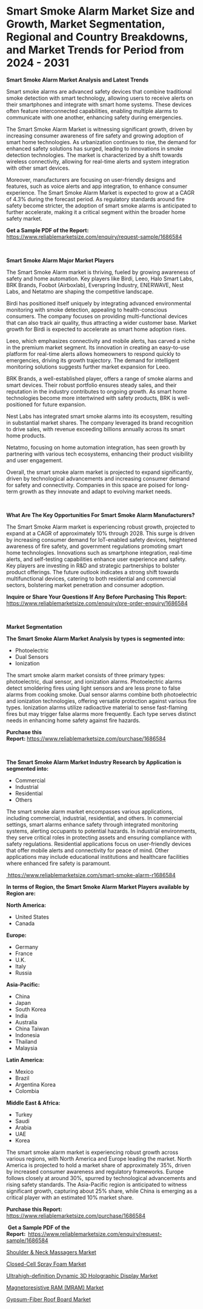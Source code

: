 <p><h1>Smart Smoke Alarm Market Size and Growth, Market Segmentation, Regional and Country Breakdowns, and Market Trends for Period from 2024 -  2031</h1></p><p><strong>Smart Smoke Alarm Market Analysis and Latest Trends</strong></p>
<p><p>Smart smoke alarms are advanced safety devices that combine traditional smoke detection with smart technology, allowing users to receive alerts on their smartphones and integrate with smart home systems. These devices often feature interconnected capabilities, enabling multiple alarms to communicate with one another, enhancing safety during emergencies.</p><p>The Smart Smoke Alarm Market is witnessing significant growth, driven by increasing consumer awareness of fire safety and growing adoption of smart home technologies. As urbanization continues to rise, the demand for enhanced safety solutions has surged, leading to innovations in smoke detection technologies. The market is characterized by a shift towards wireless connectivity, allowing for real-time alerts and system integration with other smart devices.</p><p>Moreover, manufacturers are focusing on user-friendly designs and features, such as voice alerts and app integration, to enhance consumer experience. The Smart Smoke Alarm Market is expected to grow at a CAGR of 4.3% during the forecast period. As regulatory standards around fire safety become stricter, the adoption of smart smoke alarms is anticipated to further accelerate, making it a critical segment within the broader home safety market.</p></p>
<p><strong>Get a Sample PDF of the Report:&nbsp;</strong> <a href="https://www.reliablemarketsize.com/enquiry/request-sample/1686584?utm_campaign=1497&utm_medium=2&utm_source=Github&utm_content=ia&utm_term=16102024&utm_id=smart-smoke-alarm">https://www.reliablemarketsize.com/enquiry/request-sample/1686584</a></p>
<p>&nbsp;</p>
<p><strong>Smart Smoke Alarm Major Market Players</strong></p>
<p><p>The Smart Smoke Alarm market is thriving, fueled by growing awareness of safety and home automation. Key players like Birdi, Leeo, Halo Smart Labs, BRK Brands, Foobot (Airboxlab), Everspring Industry, ENERWAVE, Nest Labs, and Netatmo are shaping the competitive landscape.</p><p>Birdi has positioned itself uniquely by integrating advanced environmental monitoring with smoke detection, appealing to health-conscious consumers. The company focuses on providing multi-functional devices that can also track air quality, thus attracting a wider customer base. Market growth for Birdi is expected to accelerate as smart home adoption rises.</p><p>Leeo, which emphasizes connectivity and mobile alerts, has carved a niche in the premium market segment. Its innovation in creating an easy-to-use platform for real-time alerts allows homeowners to respond quickly to emergencies, driving its growth trajectory. The demand for intelligent monitoring solutions suggests further market expansion for Leeo.</p><p>BRK Brands, a well-established player, offers a range of smoke alarms and smart devices. Their robust portfolio ensures steady sales, and their reputation in the industry contributes to ongoing growth. As smart home technologies become more intertwined with safety products, BRK is well-positioned for future expansion.</p><p>Nest Labs has integrated smart smoke alarms into its ecosystem, resulting in substantial market shares. The company leveraged its brand recognition to drive sales, with revenue exceeding billions annually across its smart home products.</p><p>Netatmo, focusing on home automation integration, has seen growth by partnering with various tech ecosystems, enhancing their product visibility and user engagement.</p><p>Overall, the smart smoke alarm market is projected to expand significantly, driven by technological advancements and increasing consumer demand for safety and connectivity. Companies in this space are poised for long-term growth as they innovate and adapt to evolving market needs.</p></p>
<p>&nbsp;</p>
<p><strong>What Are The Key Opportunities For Smart Smoke Alarm Manufacturers?</strong></p>
<p><p>The Smart Smoke Alarm market is experiencing robust growth, projected to expand at a CAGR of approximately 10% through 2028. This surge is driven by increasing consumer demand for IoT-enabled safety devices, heightened awareness of fire safety, and government regulations promoting smart home technologies. Innovations such as smartphone integration, real-time alerts, and self-testing capabilities enhance user experience and safety. Key players are investing in R&D and strategic partnerships to bolster product offerings. The future outlook indicates a strong shift towards multifunctional devices, catering to both residential and commercial sectors, bolstering market penetration and consumer adoption.</p></p>
<p><strong>Inquire or Share Your Questions If Any Before Purchasing This Report:</strong> <a href="https://www.reliablemarketsize.com/enquiry/pre-order-enquiry/1686584?utm_campaign=1497&utm_medium=2&utm_source=Github&utm_content=ia&utm_term=16102024&utm_id=smart-smoke-alarm">https://www.reliablemarketsize.com/enquiry/pre-order-enquiry/1686584</a></p>
<p>&nbsp;</p>
<p><strong>Market Segmentation</strong></p>
<p><strong>The Smart Smoke Alarm Market Analysis by types is segmented into:</strong></p>
<p><ul><li>Photoelectric</li><li>Dual Sensors</li><li>Ionization</li></ul></p>
<p><p>The smart smoke alarm market consists of three primary types: photoelectric, dual sensor, and ionization alarms. Photoelectric alarms detect smoldering fires using light sensors and are less prone to false alarms from cooking smoke. Dual sensor alarms combine both photoelectric and ionization technologies, offering versatile protection against various fire types. Ionization alarms utilize radioactive material to sense fast-flaming fires but may trigger false alarms more frequently. Each type serves distinct needs in enhancing home safety against fire hazards.</p></p>
<p><strong>Purchase this Report:&nbsp;</strong><a href="https://www.reliablemarketsize.com/purchase/1686584?utm_campaign=1497&utm_medium=2&utm_source=Github&utm_content=ia&utm_term=16102024&utm_id=smart-smoke-alarm">https://www.reliablemarketsize.com/purchase/1686584</a></p>
<p>&nbsp;</p>
<p><strong>The Smart Smoke Alarm Market Industry Research by Application is segmented into:</strong></p>
<p><ul><li>Commercial</li><li>Industrial</li><li>Residential</li><li>Others</li></ul></p>
<p><p>The smart smoke alarm market encompasses various applications, including commercial, industrial, residential, and others. In commercial settings, smart alarms enhance safety through integrated monitoring systems, alerting occupants to potential hazards. In industrial environments, they serve critical roles in protecting assets and ensuring compliance with safety regulations. Residential applications focus on user-friendly devices that offer mobile alerts and connectivity for peace of mind. Other applications may include educational institutions and healthcare facilities where enhanced fire safety is paramount.</p></p>
<p><a href="https://www.reliablemarketsize.com/smart-smoke-alarm-r1686584?utm_campaign=1497&utm_medium=2&utm_source=Github&utm_content=ia&utm_term=16102024&utm_id=smart-smoke-alarm">&nbsp;https://www.reliablemarketsize.com/smart-smoke-alarm-r1686584</a></p>
<p><strong>In terms of Region, the Smart Smoke Alarm Market Players available by Region are:</strong></p>
<p>
    <p> <strong> North America: </strong>
        <ul>
            <li>United States</li>
            <li>Canada</li>
        </ul>
        </p> 
    <p> <strong> Europe: </strong>
        <ul>
            <li>Germany</li>
            <li>France</li>
            <li>U.K.</li>
            <li>Italy</li>
            <li>Russia</li>
        </ul>
        </p> 
    <p> <strong> Asia-Pacific: </strong>
        <ul>
            <li>China</li>
            <li>Japan</li>
            <li>South Korea</li>
            <li>India</li>
            <li>Australia</li>
            <li>China Taiwan</li>
            <li>Indonesia</li>
            <li>Thailand</li>
            <li>Malaysia</li>
        </ul>
        </p> 
    <p> <strong> Latin America: </strong>
        <ul>
            <li>Mexico</li>
            <li>Brazil</li>
            <li>Argentina Korea</li>
            <li>Colombia</li>
        </ul>
        </p> 
    <p> <strong> Middle East & Africa: </strong>
        <ul>
            <li>Turkey</li>
            <li>Saudi</li>
            <li>Arabia</li>
            <li>UAE</li>
            <li>Korea</li>
        </ul>
    </p>
    </p>
<p><p>The smart smoke alarm market is experiencing robust growth across various regions, with North America and Europe leading the market. North America is projected to hold a market share of approximately 35%, driven by increased consumer awareness and regulatory frameworks. Europe follows closely at around 30%, spurred by technological advancements and rising safety standards. The Asia-Pacific region is anticipated to witness significant growth, capturing about 25% share, while China is emerging as a critical player with an estimated 10% market share.</p></p>
<p><strong>Purchase this Report: </strong><a href="https://www.reliablemarketsize.com/purchase/1686584?utm_campaign=1497&utm_medium=2&utm_source=Github&utm_content=ia&utm_term=16102024&utm_id=smart-smoke-alarm">https://www.reliablemarketsize.com/purchase/1686584</a></p>
<p>&nbsp;<strong>Get a Sample PDF of the Report:&nbsp;&nbsp;</strong><a href="https://www.reliablemarketsize.com/enquiry/request-sample/1686584?utm_campaign=1497&utm_medium=2&utm_source=Github&utm_content=ia&utm_term=16102024&utm_id=smart-smoke-alarm">https://www.reliablemarketsize.com/enquiry/request-sample/1686584</a></p>
<p><strong></strong></p>
<p><p><a href="https://www.linkedin.com/pulse/shoulder-neck-massagers-market-global-insights-sales-rxcdc?trk=public_post_embed_feed-article-content&utm_campaign=1497&utm_medium=2&utm_source=Github&utm_content=ia&utm_term=16102024&utm_id=smart-smoke-alarm">Shoulder & Neck Massagers Market</a></p><p><a href="https://www.linkedin.com/pulse/closed-cell-spray-foam-revenue-growth-report-2024-2031-blazew-dn8ac?trk=public_post_embed_feed-article-content&utm_campaign=1497&utm_medium=2&utm_source=Github&utm_content=ia&utm_term=16102024&utm_id=smart-smoke-alarm">Closed-Cell Spray Foam Market</a></p><p><a href="https://www.linkedin.com/pulse/emerging-opportunities-challenges-global-ultrahigh-definition-wecsc?trk=public_post_embed_feed-article-content&utm_campaign=1497&utm_medium=2&utm_source=Github&utm_content=ia&utm_term=16102024&utm_id=smart-smoke-alarm">Ultrahigh-definition Dynamic 3D Holographic Display Market</a></p><p><a href="https://www.linkedin.com/pulse/investment-opportunities-magnetoresistive-ram-mram-sector-risk-v7s4e?utm_campaign=1497&utm_medium=2&utm_source=Github&utm_content=ia&utm_term=16102024&utm_id=smart-smoke-alarm">Magnetoresistive RAM (MRAM) Market</a></p><p><a href="https://www.linkedin.com/pulse/gypsum-fiber-roof-board-market-size-segmentation-trends-wt9hc?trk=public_post_embed_feed-article-content&utm_campaign=1497&utm_medium=2&utm_source=Github&utm_content=ia&utm_term=16102024&utm_id=smart-smoke-alarm">Gypsum-Fiber Roof Board Market</a></p></p>